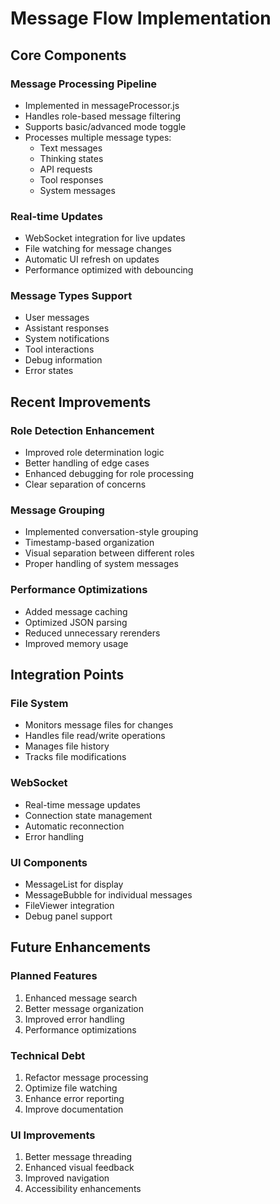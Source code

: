 # Message Flow Implementation

## Core Components

### Message Processing Pipeline
- Implemented in messageProcessor.js
- Handles role-based message filtering
- Supports basic/advanced mode toggle
- Processes multiple message types:
  - Text messages
  - Thinking states
  - API requests
  - Tool responses
  - System messages

### Real-time Updates
- WebSocket integration for live updates
- File watching for message changes
- Automatic UI refresh on updates
- Performance optimized with debouncing

### Message Types Support
- User messages
- Assistant responses
- System notifications
- Tool interactions
- Debug information
- Error states

## Recent Improvements

### Role Detection Enhancement
- Improved role determination logic
- Better handling of edge cases
- Enhanced debugging for role processing
- Clear separation of concerns

### Message Grouping
- Implemented conversation-style grouping
- Timestamp-based organization
- Visual separation between different roles
- Proper handling of system messages

### Performance Optimizations
- Added message caching
- Optimized JSON parsing
- Reduced unnecessary rerenders
- Improved memory usage

## Integration Points

### File System
- Monitors message files for changes
- Handles file read/write operations
- Manages file history
- Tracks file modifications

### WebSocket
- Real-time message updates
- Connection state management
- Automatic reconnection
- Error handling

### UI Components
- MessageList for display
- MessageBubble for individual messages
- FileViewer integration
- Debug panel support

## Future Enhancements

### Planned Features
1. Enhanced message search
2. Better message organization
3. Improved error handling
4. Performance optimizations

### Technical Debt
1. Refactor message processing
2. Optimize file watching
3. Enhance error reporting
4. Improve documentation

### UI Improvements
1. Better message threading
2. Enhanced visual feedback
3. Improved navigation
4. Accessibility enhancements

